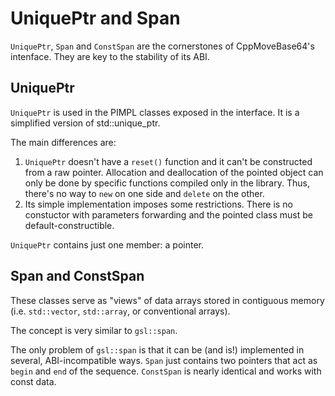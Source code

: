 # UniquePtr and Span

`UniquePtr`, `Span` and `ConstSpan` are the cornerstones of CppMoveBase64's intenface. They are key to the stability of its ABI.

## UniquePtr

`UniquePtr` is used in the PIMPL classes exposed in the interface. It is a simplified version of std::unique_ptr.

The main differences are:
1. `UniquePtr` doesn't have a `reset()` function and it can't be constructed from a raw pointer. Allocation and deallocation of the pointed object can only be done by specific functions compiled only in the library. Thus, there's no way to `new` on one side and `delete` on the other.
2. Its simple implementation imposes some restrictions. There is no constuctor  with parameters forwarding and the pointed class must be default-constructible.

`UniquePtr` contains just one member: a pointer.

## Span and ConstSpan

These classes serve as "views" of data arrays stored in contiguous memory (i.e. `std::vector`, `std::array`, or conventional arrays).

The concept is very similar to `gsl::span`.

The only problem of `gsl::span` is that it can be (and is!) implemented in several, ABI-incompatible ways. `Span` just contains two pointers that act as `begin` and `end` of the sequence. `ConstSpan` is nearly identical and works with const data.
